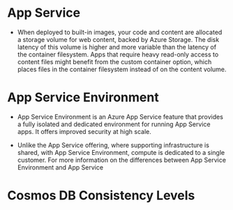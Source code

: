 # App Service
- When deployed to built-in images, your code and content are allocated a storage volume for web content, backed by Azure Storage. The disk latency of this volume is higher and more variable than the latency of the container filesystem. Apps that require heavy read-only access to content files might benefit from the custom container option, which places files in the container filesystem instead of on the content volume.
# App Service Environment
- App Service Environment is an Azure App Service feature that provides a fully isolated and dedicated environment for running App Service apps. It offers improved security at high scale.

- Unlike the App Service offering, where supporting infrastructure is shared, with App Service Environment, compute is dedicated to a single customer. For more information on the differences between App Service Environment and App Service
# Cosmos DB Consistency Levels